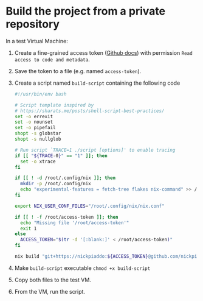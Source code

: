 <!-- DOCTOC SKIP -->
# Build the project from a private repository

In a test Virtual Machine:

1. Create a fine-grained access token ([Github docs][1]) with permission `Read
   access to code and metadata`.

2. Save the token to a file (e.g. named `access-token`).

3. Create a script named `build-script` containing the following code

   ```bash
   #!/usr/bin/env bash

   # Script template inspired by
   # https://sharats.me/posts/shell-script-best-practices/
   set -o errexit
   set -o nounset
   set -o pipefail
   shopt -s globstar
   shopt -s nullglob

   # Run script `TRACE=1 ./script [options]' to enable tracing
   if [[ "${TRACE-0}" == "1" ]]; then
     set -o xtrace
   fi

   if [[ ! -d /root/.config/nix ]]; then
     mkdir -p /root/.config/nix
     echo "experimental-features = fetch-tree flakes nix-command" >> /root/.config/nix/nix.conf
   fi

   export NIX_USER_CONF_FILES="/root/.config/nix/nix.conf"

   if [[ ! -f /root/access-token ]]; then
     echo "Missing file '/root/access-token'"
     exit 1
   else
     ACCESS_TOKEN="$(tr -d '[:blank:]' < /root/access-token)"
   fi

   nix build "git+https://nickpiaddo:${ACCESS_TOKEN}@github.com/nickpiaddo/nixos-fde-config.git"
   ```

4. Make `build-script` executable `chmod +x build-script`

5. Copy both files to the test VM.

6. From the VM, run the script.

[1]: https://docs.github.com/en/authentication/keeping-your-account-and-data-secure/managing-your-personal-access-tokens#creating-a-fine-grained-personal-access-token
